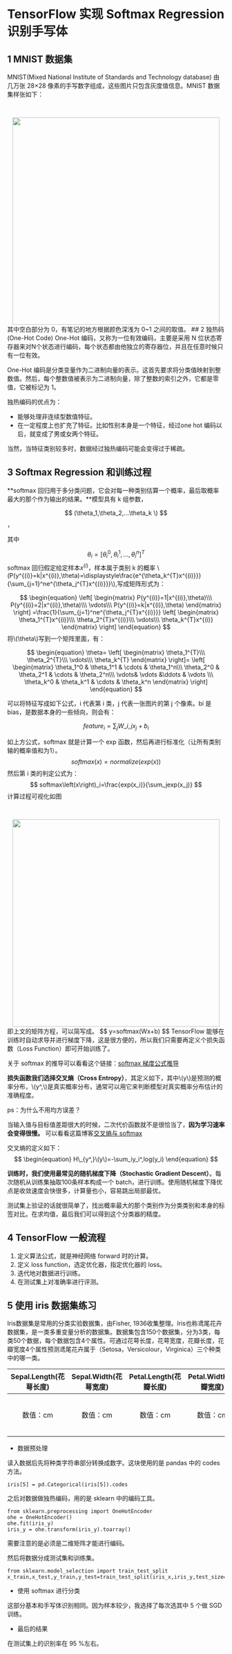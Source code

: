 # TensorFlow 实现 Softmax Regression 识别手写体
## 1 MNIST 数据集
MNIST(Mixed National Institute of Standards and Technology database) 由几万张 28&times;28 像素的手写数字组成，这些图片只包含灰度值信息。MNIST 数据集样张如下：
<div align="center">
<img src="https://i.imgur.com/NtqAsBq.png",
   height=''640" 
   width="480" 
   style="margin-top:30px">
</div>
其中空白部分为 0，有笔记的地方根据颜色深浅为 0~1 之间的取值。
## 2 独热码 (One-Hot Code)
One-Hot 编码，又称为一位有效编码，主要是采用 N 位状态寄存器来对N个状态进行编码，每个状态都由他独立的寄存器位，并且在任意时候只有一位有效。

One-Hot 编码是分类变量作为二进制向量的表示。这首先要求将分类值映射到整数值。然后，每个整数值被表示为二进制向量，除了整数的索引之外，它都是零值，它被标记为 1。

独热编码的优点为：

- 能够处理非连续型数值特征。 
- 在一定程度上也扩充了特征。比如性别本身是一个特征，经过one hot 编码以后，就变成了男或女两个特征。

当然，当特征类别较多时，数据经过独热编码可能会变得过于稀疏。
## 3 Softmax Regression 和训练过程
**softmax 回归用于多分类问题，它会对每一种类别估算一个概率，最后取概率最大的那个作为输出的结果。**模型具有 k 组参数，

$$
(\theta_1,\theta_2,...\theta_k \)
$$，

其中

$$
\theta_i = [\theta_i^{0},\theta_i^{1},...,\theta_i^{n}]^{T}
$$
softmax 回归假定给定样本$x^{(i)}$，样本属于类别 k 的概率 \\(P(y^{(i)}=k|x^{(i)},\theta)=\displaystyle\frac{e^{\theta_k^{T}x^{(i)}}}{\sum_{j=1}^ne^{\theta_j^{T}x^{(i)}}}\\),写成矩阵形式为：

$$
\begin{equation}
\left[
 \begin{matrix}
   P(y^{(i)}=1|x^{(i)},\theta)\\\
   P(y^{(i)}=2|x^{(i)},\theta)\\\
   \vdots\\\
   P(y^{(i)}=k|x^{(i)},\theta)
  \end{matrix} 
\right]
=\frac{1}{\sum_{j=1}^ne^{\theta_j^{T}x^{(i)}}}
\left[
 \begin{matrix}
   \theta_1^{T}x^{(i)}\\\
   \theta_2^{T}x^{(i)}\\\
   \vdots\\\
   \theta_k^{T}x^{(i)}
  \end{matrix} 
\right]
\end{equation}
$$
将\\(\theta\\)写到一个矩阵里面，有：

$$
\begin{equation}
\theta=
\left[
\begin{matrix}
   \theta_1^{T}\\\
   \theta_2^{T}\\\
   \vdots\\\
   \theta_k^{T}
\end{matrix}
\right]=
\left[
\begin{matrix}
   \theta_1^0 & \theta_1^1 & \cdots & \theta_1^n\\\
   \theta_2^0 & \theta_2^1 & \cdots & \theta_2^n\\\
   \vdots& \vdots &\ddots & \vdots \\\
   \theta_k^0 & \theta_k^1 & \cdots & \theta_k^n
\end{matrix}
\right]
\end{equation}
$$

可以将特征写成如下公式，i 代表第 i 类，j 代表一张图片的第 j 个像素。bi 是bias，是数据本身的一些倾向，则会有：

$$
\begin{equation}
feature_i = \sum_{j}W\_{i,j}x_j+b_i
\end{equation}
$$

如上方公式，softmax 就是计算一个 exp 函数，然后再进行标准化（让所有类别输的概率值和为1）。
$$
softmax\left(x\right)=normalize\left(exp(x)\right)
$$
然后第 i 类的判定公式为：
$$
softmax\left(x\right)_i=\frac{exp(x_i)}{\sum_jexp(x_j)}
$$
计算过程可视化如图
<div align="center">
<img src="https://i.imgur.com/5YG3PSh.png",
   height=''640" 
   width="480" 
   style="margin-top:30px">
</div>
即上文的矩阵方程，可以简写成。
$$
y=softmax(Wx+b)
$$
TensorFlow 能够在训练时自动求导并进行梯度下降，这是很方便的，所以我们只需要再定义个损失函数（Loss Function）即可开始训练了。

关于 softmax 的推导可以看看这个链接：[softmax 梯度公式推导](https://blog.csdn.net/zsdust/article/details/79677894)

**损失函数我们选择交叉熵（Cross Entropy）**，其定义如下，其中\\(y\\)是预测的概率分布，\\(y^,\\)是真实概率分布，通常可以用它来判断模型对真实概率分布估计的准确程度。

ps：为什么不用均方误差？

当输入值与目标值差距很大的时候，二次代价函数就不是很恰当了，**因为学习速率会变得很慢。**
可以看看这篇博客[交叉熵与 softmax](https://blog.csdn.net/crazy_scott/article/details/80303602)

交叉熵的定义如下：
$$
\begin{equation}
H\_{y^,}\(y\)=-\sum_iy_i^,log(y_i)
\end{equation}
$$

**训练时，我们使用最常见的随机梯度下降（Stochastic Gradient Descent）**。每次随机从训练集抽取100条样本构成一个 batch，进行训练。使用随机梯度下降优点是收敛速度会快很多，计算量也小，容易跳出局部最优。

测试集上验证的话就很简单了，找出概率最大的那个类别作为分类类别和本身的标签对比。在求均值，最后我们可以得到这个分类器的精度。
## 4 TensorFlow 一般流程
1. 定义算法公式，就是神经网络 forward 时的计算。
2. 定义 loss function，选定优化器，指定优化器的 loss。
3. 迭代地对数据进行训练。
4. 在测试集上对准确率进行评测。

## 5 使用 iris 数据集练习
Iris数据集是常用的分类实验数据集，由Fisher, 1936收集整理。Iris也称鸢尾花卉数据集，是一类多重变量分析的数据集。数据集包含150个数据集，分为3类，每类50个数据，每个数据包含4个属性。可通过花萼长度，花萼宽度，花瓣长度，花瓣宽度4个属性预测鸢尾花卉属于（Setosa，Versicolour，Virginica）三个种类中的哪一类。

|Sepal.Length(花萼长度)|Sepal.Width(花萼宽度)|Petal.Length(花瓣长度)|Petal.Width(花瓣宽度)|Class(种类)|
|:-:|:-:|:-:|:-:|:-:|
|数值：cm|数值：cm|数值：cm|数值：cm|三种：Setosa、Versiclour、Virginica|

- 数据预处理

读入数据后先将种类字符串部分转换成数字。这块使用的是 pandas 中的 codes 方法。

    iris[5] = pd.Categorical(iris[5]).codes
之后对数据做独热编码，用的是 sklearn 中的编码工具。

    from sklearn.preprocessing import OneHotEncoder
    ohe = OneHotEncoder()
    ohe.fit(iris_y)
    iris_y = ohe.transform(iris_y).toarray()
需要注意的是必须是二维矩阵才能进行编码。

然后将数据分成测试集和训练集。

    from sklearn.model_selection import train_test_split
    x_train,x_test,y_train,y_test=train_test_split(iris_x,iris_y,test_size=0.25)

- 使用 softmax 进行分类

这部分基本和手写体识别相同。因为样本较少，我选择了每次选其中 5 个做 SGD 训练。

- 最后的结果

在测试集上的识别率在 95 %左右。